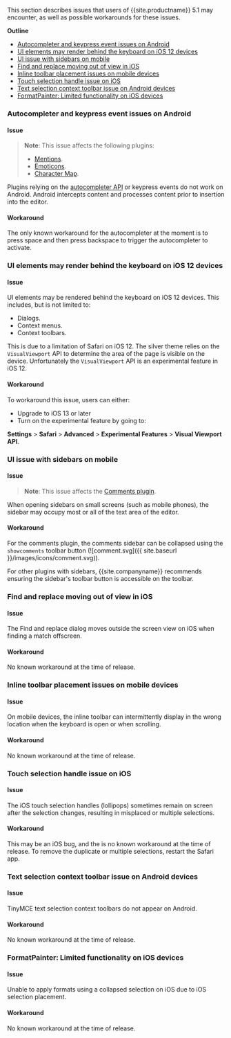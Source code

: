 
This section describes issues that users of {{site.productname}} 5.1 may encounter, as well as possible workarounds for these issues.

**Outline**

* [Autocompleter and keypress event issues on Android](#autocompleterandkeypresseventissuesonandroid)
* [UI elements may render behind the keyboard on iOS 12 devices](#uielementsmayrenderbehindthekeyboardonios12devices)
* [UI issue with sidebars on mobile](#uiissuewithsidebarsonmobile)
* [Find and replace moving out of view in iOS](#findandreplacemovingoutofviewinios)
* [Inline toolbar placement issues on mobile devices](#inlinetoolbarplacementissuesonmobiledevices)
* [Touch selection handle issue on iOS](#touchselectionhandleissueonios)
* [Text selection context toolbar issue on Android devices](#textselectioncontexttoolbarissueonandroiddevices)
* [FormatPainter: Limited functionality on iOS devices](#formatpainter:limitedfunctionalityoniosdevices)

### Autocompleter and keypress event issues on Android

#### Issue

> **Note**: This issue affects the following plugins:
> * [Mentions]({{site.baseurl}}/plugins/mentions/).
> * [Emoticons]({{site.baseurl}}/plugins/emoticons/).
> * [Character Map]({{site.baseurl}}/plugins/charmap/).

Plugins relying on the [autocompleter API]({{site.baseurl}}/ui-components/autocompleter/) or keypress events do not work on Android. Android intercepts content and processes content prior to insertion into the editor.

#### Workaround
The only known workaround for the autocompleter at the moment is to press space and then press backspace to trigger the autocompleter to activate.

### UI elements may render behind the keyboard on iOS 12 devices

#### Issue
UI elements may be rendered behind the keyboard on iOS 12 devices. This includes, but is not limited to:

* Dialogs.
* Context menus.
* Context toolbars.

This is due to a limitation of Safari on iOS 12. The silver theme relies on the `VisualViewport` API to determine the area of the page is visible on the device. Unfortunately the `VisualViewport` API is an experimental feature in iOS 12.

#### Workaround
To workaround this issue, users can either:

* Upgrade to iOS 13 or later
* Turn on the experimental feature by going to:

**Settings** &#62; **Safari** &#62; **Advanced** &#62; **Experimental Features** &#62; **Visual Viewport API**.

### UI issue with sidebars on mobile

#### Issue

> **Note**: This issue affects the [Comments plugin]({{site.baseurl}}/plugins/comments/).

When opening sidebars on small screens (such as mobile phones), the sidebar may occupy most or all of the text area of the editor.

#### Workaround
For the comments plugin, the comments sidebar can be collapsed using the `showcomments` toolbar button (![comment.svg]({{ site.baseurl }}/images/icons/comment.svg)).

For other plugins with sidebars, {{site.companyname}} recommends ensuring the sidebar's toolbar button is accessible on the toolbar.

### Find and replace moving out of view in iOS

#### Issue
The Find and replace dialog moves outside the screen view on iOS when finding a match offscreen.

#### Workaround
No known workaround at the time of release.

### Inline toolbar placement issues on mobile devices

#### Issue
On mobile devices, the inline toolbar can intermittently display in the wrong location when the keyboard is open or when scrolling.

#### Workaround
No known workaround at the time of release.

### Touch selection handle issue on iOS

#### Issue
The iOS touch selection handles (lollipops) sometimes remain on screen after the selection changes, resulting in misplaced or multiple selections.

#### Workaround
This may be an iOS bug, and the is no known workaround at the time of release. To remove the duplicate or multiple selections, restart the Safari app.

### Text selection context toolbar issue on Android devices

#### Issue
TinyMCE text selection context toolbars do not appear on Android.

#### Workaround
No known workaround at the time of release.

### FormatPainter: Limited functionality on iOS devices

#### Issue
Unable to apply formats using a collapsed selection on iOS due to iOS selection placement.

#### Workaround
No known workaround at the time of release.